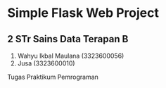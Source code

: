 # Simple Flask Web Project
## 2 STr Sains Data Terapan B
1. Wahyu Ikbal Maulana (3323600056)
2. Jusa (3323600010)

Tugas Praktikum Pemrograman
